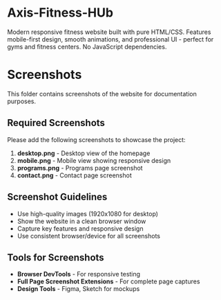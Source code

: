 # Axis-Fitness-HUb

Modern responsive fitness website built with pure HTML/CSS. Features mobile-first design, smooth animations, and professional UI - perfect for gyms and fitness centers. No JavaScript dependencies.

# Screenshots

This folder contains screenshots of the website for documentation purposes.

## Required Screenshots

Please add the following screenshots to showcase the project:

1. **desktop.png** - Desktop view of the homepage
2. **mobile.png** - Mobile view showing responsive design
3. **programs.png** - Programs page screenshot
4. **contact.png** - Contact page screenshot

## Screenshot Guidelines

- Use high-quality images (1920x1080 for desktop)
- Show the website in a clean browser window
- Capture key features and responsive design
- Use consistent browser/device for all screenshots

## Tools for Screenshots

- **Browser DevTools** - For responsive testing
- **Full Page Screenshot Extensions** - For complete page captures
- **Design Tools** - Figma, Sketch for mockups
